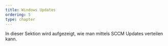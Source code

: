 ```yaml
---
title: Windows Updates
ordering: 5
type: chapter
---
```


In dieser Sektion wird aufgezeigt, wie man mittels SCCM Updates verteilen kann.

<!--more-->
